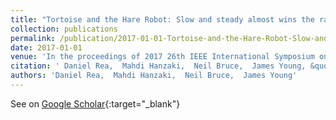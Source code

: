 ```yaml
---
title: "Tortoise and the Hare Robot: Slow and steady almost wins the race, but finishes more safely"
collection: publications
permalink: /publication/2017-01-01-Tortoise-and-the-Hare-Robot-Slow-and-steady-almost-wins-the-race-but-finishes-more-safely
date: 2017-01-01
venue: 'In the proceedings of 2017 26th IEEE International Symposium on Robot and Human Interactive Communication (RO-MAN)'
citation: ' Daniel Rea,  Mahdi Hanzaki,  Neil Bruce,  James Young, &quot;Tortoise and the Hare Robot: Slow and steady almost wins the race, but finishes more safely.&quot; In the proceedings of 2017 26th IEEE International Symposium on Robot and Human Interactive Communication (RO-MAN), 2017.'
authors: 'Daniel Rea,  Mahdi Hanzaki,  Neil Bruce,  James Young'
---
```

See on [Google Scholar](https://scholar.google.com/scholar?q=Tortoise+and+the+Hare+Robot:+Slow+and+steady+almost+wins+the+race,+but+finishes+more+safely){:target="_blank"}